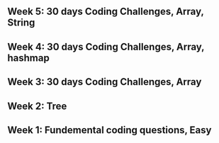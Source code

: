 ## Week 5: 30 days Coding Challenges, Array, String
## Week 4: 30 days Coding Challenges, Array, hashmap
## Week 3: 30 days Coding Challenges, Array
## Week 2: Tree
## Week 1: Fundemental coding questions, Easy
